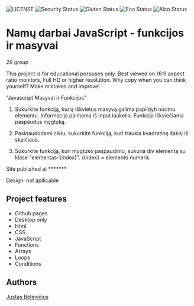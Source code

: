![LICENSE](https://img.shields.io/badge/license-MIT-blue.svg?style=flat-square)
![Security Status](https://img.shields.io/security-headers?label=Security&url=https%3A%2F%2Fgithub.com&style=flat-square)
![Gluten Status](https://img.shields.io/badge/Gluten-Free-green.svg)
![Eco Status](https://img.shields.io/badge/ECO-Friendly-green.svg)
![Alco Status](https://img.shields.io/badge/Contains-Alcohol-red.svg)

# Namų darbai JavaScript - funkcijos ir masyvai

_29 group_

This project is for educational porpuses only. Best viewed on 16:9 aspect ratio monitors, Full HD or higher resolution. Why copy when you can think yourself?
Make mistakes and improve!

"Javascript Masyvai ir Funkcijos" 

1. Sukurkite funkciją, kurią iškvietus masyvą galima papildyti norimu elementu.
Informacija paimama iš input laukelio. Funkcija iškviečiama paspaudus mygtuką. 

2. Pasinaudodami ciklu, sukurkite funkciją, kuri traukia kvadratinę šaknį iš skaičiaus. 

3. Sukurkite funkciją, kuri mygtuko paspaudimu, sukuria div elementą su klase "elementas-{index}". {index} = elemento numeris 

Site published at *******

Design: not apllicable

## Project features

- Github pages
- Desktop only
- Html
- CSS
- JavaScript
- Functions
- Arrays
- Loops
- Conditions

## Authors

[Justas Belevičius](https://github.com/Justas1988)